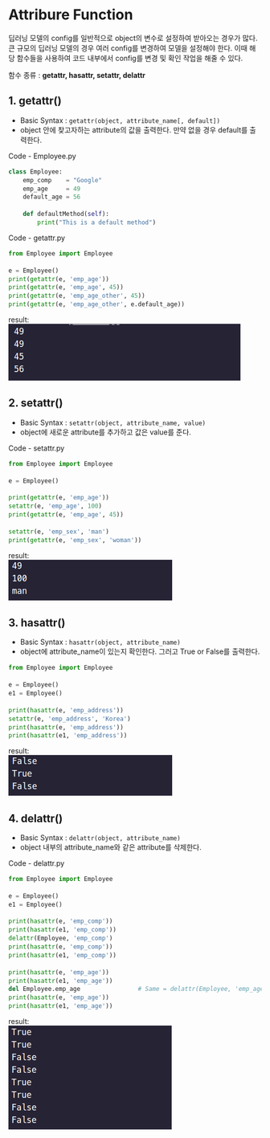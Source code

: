 # Attribure Function

딥러닝 모델의 config를 일반적으로 object의 변수로 설정하여 받아오는 경우가 많다. 큰 규모의 딥러닝 모델의 경우 여러 config를 변경하여 모델을 설정해야 한다. 이때 해당 함수들을 사용하여 코드 내부에서 config를 변경 및 확인 작업을 해줄 수 있다.

함수 종류 : **getattr, hasattr, setattr, delattr**

## 1. getattr()

- Basic Syntax : `getattr(object, attribute_name[, default])`
- object 안에 찾고자하는 attribute의 값을 출력한다. 만약 없을 경우 default를 출력한다.

Code - Employee.py

```python
class Employee:
    emp_comp    = "Google"
    emp_age     = 49
    default_age = 56

    def defaultMethod(self):
        print("This is a default method")
```

Code - getattr.py

```python
from Employee import Employee

e = Employee()
print(getattr(e, 'emp_age'))
print(getattr(e, 'emp_age', 45))
print(getattr(e, 'emp_age_other', 45))
print(getattr(e, 'emp_age_other', e.default_age))
```

result:   
![getattr](../../image/Object/getattr.png)

## 2. setattr()

- Basic Syntax : `setattr(object, attribute_name, value)`
- object에 새로운 attribute를 추가하고 값은 value를 준다.

Code - setattr.py

```python
from Employee import Employee

e = Employee()

print(getattr(e, 'emp_age'))
setattr(e, 'emp_age', 100)
print(getattr(e, 'emp_age', 45))

setattr(e, 'emp_sex', 'man')
print(getattr(e, 'emp_sex', 'woman'))
```

result:   
![setattr](../../image/Object/setattr.png)

## 3. hasattr()

- Basic Syntax : `hasattr(object, attribute_name)`
- object에 attribute_name이 있는지 확인한다. 그러고 True or False를 출력한다.

```python
from Employee import Employee

e = Employee()
e1 = Employee()

print(hasattr(e, 'emp_address'))
setattr(e, 'emp_address', 'Korea')
print(hasattr(e, 'emp_address'))
print(hasattr(e1, 'emp_address'))
```

result:   
![hasattr](../../image/Object/hasattr.png)

## 4. delattr()

- Basic Syntax : `delattr(object, attribute_name)`
- object 내부의 attribute_name와 같은 attribute를 삭제한다.

Code - delattr.py

```python
from Employee import Employee

e = Employee()
e1 = Employee()

print(hasattr(e, 'emp_comp'))     
print(hasattr(e1, 'emp_comp'))      
delattr(Employee, 'emp_comp')    
print(hasattr(e, 'emp_comp'))     
print(hasattr(e1, 'emp_comp'))     

print(hasattr(e, 'emp_age'))     
print(hasattr(e1, 'emp_age'))     
del Employee.emp_age                # Same = delattr(Employee, 'emp_age')
print(hasattr(e, 'emp_age'))      
print(hasattr(e1, 'emp_age'))     
```

result:   
![delattr](../../image/Object/delattr.png)
